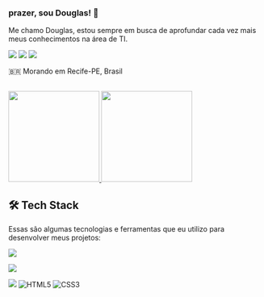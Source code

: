### prazer, sou Douglas! 👋

 Me chamo Douglas, estou sempre em busca de aprofundar cada vez mais meus conhecimentos na área de TI.
 
 
[![](https://camo.githubusercontent.com/bb14dfae5e125184ee97e55a8e8e227d72ac96bb53791a835ead9e0bfdf0b9df/68747470733a2f2f696d672e736869656c64732e696f2f62616467652f6c696e6b6564696e2d3030373742352e7376673f7374796c653d666f722d7468652d6261646765266c6f676f3d6c696e6b6564696e266c6f676f436f6c6f723d7768697465)](https://www.linkedin.com/in/douglas-henrique-de-assis-lima-12b162201/)  [![](https://camo.githubusercontent.com/cbc854f14dc085a924da2534104c794ca78d82e06e9c02629530d3cf28b944e7/68747470733a2f2f696d672e736869656c64732e696f2f62616467652f696e7374616772616d2d4534343035462e7376673f7374796c653d666f722d7468652d6261646765266c6f676f3d696e7374616772616d266c6f676f436f6c6f723d7768697465)](https://www.instagram.com/douglaashlimaa/?hl=pt-br)  [![](https://camo.githubusercontent.com/fb6d3697ea1b63b88f1a5c69c00d63da09b38c6247447b3ccaf7b8eedb407821/68747470733a2f2f696d672e736869656c64732e696f2f62616467652f65e280916d61696c2d4431343833362e7376673f7374796c653d666f722d7468652d6261646765266c6f676f3d474d61696c266c6f676f436f6c6f723d7768697465)](mailto:douglashenriquedeassis@gmail.com)

🇧🇷  Morando em Recife-PE, Brasil

 
 ## [](https://github.com/fernandoocst/fernandoocst/blob/main/README.md#%EF%B8%8F-about-me)[](https://github.com/fernandoocst/fernandoocst/blob/main/README.md#%EF%B8%8F-about-me)
 
 
 
 <div>
  <a href="https://github.com/douglashassislima">
  <img height="180em" src="https://github-readme-stats.vercel.app/api?username=douglashassislima&show_icons=true&theme=Rainglow&include_all_commits=true&count_private=true"/>
  <img height="180em" src="https://github-readme-stats.vercel.app/api/top-langs/?username=douglashassislima&layout=compact&langs_count=7&theme=Rainglow"/>
</div>


## [](https://github.com/fernandoocst/fernandoocst/blob/main/README.md#--tech-stack)[](https://github.com/fernandoocst/fernandoocst/blob/main/README.md#--tech-stack)🛠  Tech Stack

Essas são algumas tecnologias e ferramentas que eu utilizo para desenvolver meus projetos:

![](https://camo.githubusercontent.com/62d37abe760867620e0baea1066303719d630a82936837ba7bff6b0c754e3c9f/68747470733a2f2f696d672e736869656c64732e696f2f62616467652f6a6176617363726970742532302d2532333332333333302e7376673f267374796c653d666f722d7468652d6261646765266c6f676f3d6a617661736372697074266c6f676f436f6c6f723d253233463744463145)

![](https://img.shields.io/badge/jquery%20-%230769AD.svg?&style=for-the-badge&logo=jquery&logoColor=white)

![](https://img.shields.io/badge/c%20sharp-%23239120.svg?&style=for-the-badge&logo=c%20sharp&logoColor=white)
![HTML5](https://camo.githubusercontent.com/5c97528f0d51b0fdd616e7d9ba9d39d5402bc55ba983abd840bdb7d8d4762b8e/68747470733a2f2f696d672e736869656c64732e696f2f62616467652f2d48544d4c352d4533344632363f7374796c653d666c61742d737175617265266c6f676f3d68746d6c35266c6f676f436f6c6f723d7768697465266c696e6b3d68747470733a2f2f6769746875622e636f6d2f696c64616e6574612f)
![CSS3](https://camo.githubusercontent.com/b32cb3002fa8a871a82a1d374369d85ea934be264a5d33ea8f9d0ac0c0e49d41/68747470733a2f2f696d672e736869656c64732e696f2f62616467652f2d435353332d3135373242363f7374796c653d666c61742d737175617265266c6f676f3d63737333266c696e6b3d68747470733a2f2f6769746875622e636f6d2f696c64616e6574612f)



